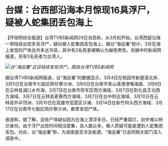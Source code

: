# 台媒：台西部沿海本月惊现16具浮尸，疑被人蛇集团丢包海上

【环球网综合报道】台湾TVBS新闻网29日消息称，从3月初开始，台湾西部沿海一带陆续出现多具浮尸，疑似被人蛇集团丢包海上。据台“海巡署”统计，3月在海上发现的尸体总共多达16具，其中有2名死者被确认为越南男性。另据中时新闻网报道，另有5名死者为台湾人。

![](https://inews.gtimg.com/news_bt/OucJ7U9GtaLpCCnpnfE5-xDT2N0TIJowIiZhrIJw5CAsEAA/1000)_台“海巡署”近日陆续发现浮尸。图自台湾TVBS新闻网_

据台湾TVBS新闻网报道，台“海巡署”的数据显示，3月4日在桃园市新屋溪北岸、3月5日在台南市七股区网仔寮沙洲、3月6日在台南市青山渔港港嘴海面、3月6日在云林县湖口乡外海、3月7日在台南市将军区西方海域、3月7日在彰化县王功西方海域、3月7日在云林县麦寮西方海域、3月7日在台中附近海域、3月10日在云林县外伞顶洲、3月10日在高雄市茄萣区沙滩、3月14日在新竹圳头西方海域、3月17日在台南市七股区网仔寮沙洲，都曾发现尸体。

报道称，据了解，这些尸体疑似因为在海上漂浮多日，已经严重腐烂，初步难以辨识身份。由于浮尸出现时间相当密集，且人数众多，被人质疑可能是遭到人蛇集团丢包。对此，台“海巡署”称，为调查是否涉及偷渡，“海巡署”已会同相关部门深入调查中。


